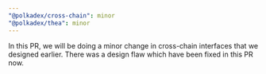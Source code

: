 ```yaml
---
"@polkadex/cross-chain": minor
"@polkadex/thea": minor
---
```


In this PR, we will be doing a minor change in cross-chain interfaces that we designed earlier. There was a design flaw which have been fixed in this PR now.

